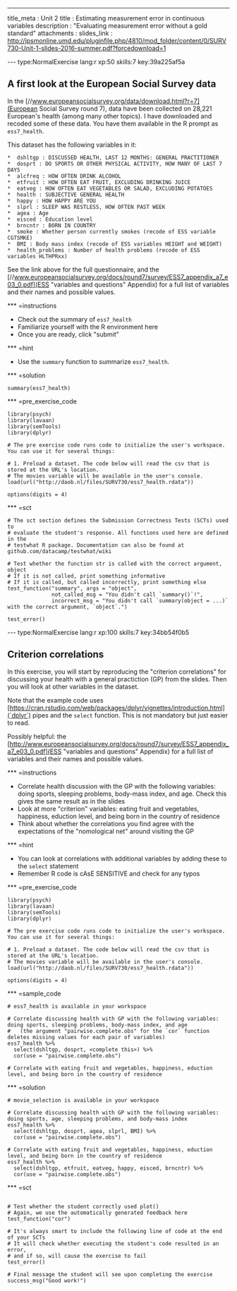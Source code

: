 ---
title_meta  : Unit 2
title       : Estimating measurement error in continuous variables
description : "Evaluating measurement error without a gold standard"
attachments :
  slides_link : http://jpsmonline.umd.edu/pluginfile.php/4810/mod_folder/content/0/SURV730-Unit-1-slides-2016-summer.pdf?forcedownload=1

--- type:NormalExercise lang:r xp:50 skills:7 key:39a225af5a
## A first look at the European Social Survey data 

In the [//www.europeansocialsurvey.org/data/download.html?r=7](European Social Survey round 7), data have been collected on 28,221 European's health (among many other topics). I have downloaded and recoded some of these data. You have them available in the R prompt as `ess7_health`. 

This dataset has the following variables in it:

	*  dshltgp : DISCUSSED HEALTH, LAST 12 MONTHS: GENERAL PRACTITIONER 
	*  dosprt : DO SPORTS OR OTHER PHYSICAL ACTIVITY, HOW MANY OF LAST 7 DAYS
	*  alcfreq : HOW OFTEN DRINK ALCOHOL
	*  etfruit : HOW OFTEN EAT FRUIT, EXCLUDING DRINKING JUICE
	*  eatveg : HOW OFTEN EAT VEGETABLES OR SALAD, EXCLUDING POTATOES
	*  health : SUBJECTIVE GENERAL HEALTH
	*  happy : HOW HAPPY ARE YOU
	*  slprl : SLEEP WAS RESTLESS, HOW OFTEN PAST WEEK
	*  agea : Age
	*  eisced : Education level
	*  brncntr : BORN IN COUNTRY
	*  smoke : Whether person currently smokes (recode of ESS variable CGTSMKE)
	*  BMI : Body mass index (recode of ESS variables HEIGHT and WEIGHT)
	*  health_problems : Number of health problems (recode of ESS variables HLTHPRxx)

See the link above for the full questionnaire, and the [//www.europeansocialsurvey.org/docs/round7/survey/ESS7_appendix_a7_e03_0.pdf](ESS "variables and questions" Appendix) for a full list of variables and their names and possible values.

*** =instructions 

- Check out the summary of `ess7_health`
- Familiarize yourself with the R environment here
- Once you are ready, click "submit"

*** =hint
 - Use the `summary` function to summarize `ess7_health`. 

*** =solution
```{r}
summary(ess7_health)
```

*** =pre_exercise_code
```{r}
library(psych)
library(lavaan)
library(semTools)
library(dplyr)

# The pre exercise code runs code to initialize the user's workspace. You can use it for several things:

# 1. Preload a dataset. The code below will read the csv that is stored at the URL's location.
# The movies variable will be available in the user's console.
load(url("http://daob.nl/files/SURV730/ess7_health.rdata"))

options(digits = 4)

```

*** =sct

```{r}
# The sct section defines the Submission Correctness Tests (SCTs) used to
# evaluate the student's response. All functions used here are defined in the 
# testwhat R package. Documentation can also be found at github.com/datacamp/testwhat/wiki

# Test whether the function str is called with the correct argument, object
# If it is not called, print something informative
# If it is called, but called incorrectly, print something else
test_function("summary", args = "object",
              not_called_msg = "You didn't call `summary()`!",
              incorrect_msg = "You didn't call `summary(object = ...)` with the correct argument, `object`.")

test_error()

```

--- type:NormalExercise lang:r xp:100 skills:7 key:34bb54f0b5
## Criterion correlations

In this exercise, you will start by reproducing the "criterion correlations" for discussing your health with a general practiction (GP) from the slides. Then you will look at other variables in the dataset.

Note that the example code uses [https://cran.rstudio.com/web/packages/dplyr/vignettes/introduction.html](`dplyr`) pipes and the `select` function. This is not mandatory but just easier to read.

Possibly helpful: the [http://www.europeansocialsurvey.org/docs/round7/survey/ESS7_appendix_a7_e03_0.pdf](ESS "variables and questions" Appendix) for a full list of variables and their names and possible values.

*** =instructions
 - Correlate health discussion with the GP with the following variables: doing sports, sleeping problems, body-mass index, and age. Check this gives the same result as in the slides
 - Look at more "criterion" variables: eating fruit and vegetables, happiness, eduction level, and being born in the country of residence
 - Think about whether the correlations you find agree with the expectations of the "nomological net" around visiting the GP  

*** =hint
 - You can look at correlations with additional variables by adding these to the `select` statement
 - Remember R code is cAsE SENSITIVE and check for any typos


*** =pre_exercise_code
```{r}
library(psych)
library(lavaan)
library(semTools)
library(dplyr)

# The pre exercise code runs code to initialize the user's workspace. You can use it for several things:

# 1. Preload a dataset. The code below will read the csv that is stored at the URL's location.
# The movies variable will be available in the user's console.
load(url("http://daob.nl/files/SURV730/ess7_health.rdata"))

options(digits = 4)

```

*** =sample_code
```{r}
# ess7_health is available in your workspace

# Correlate discussing health with GP with the following variables: doing sports, sleeping problems, body-mass index, and age
#   (the argument "pairwise.complete.obs" for the `cor` function deletes missing values for each pair of variables)
ess7_health %>% 
  select(dshltgp, dosprt, <complete this>) %>% 
  cor(use = "pairwise.complete.obs")

# Correlate with eating fruit and vegetables, happiness, eduction level, and being born in the country of residence

```

*** =solution
```{r}
# movie_selection is available in your workspace

# Correlate discussing health with GP with the following variables: doing sports, age, sleeping problems, and body-mass index
ess7_health %>% 
  select(dshltgp, dosprt, agea, slprl, BMI) %>% 
  cor(use = "pairwise.complete.obs")

# Correlate with eating fruit and vegetables, happiness, eduction level, and being born in the country of residence
ess7_health %>%
  select(dshltgp, etfruit, eatveg, happy, eisced, brncntr) %>%
  cor(use = "pairwise.complete.obs")

```

*** =sct
```{r}

# Test whether the student correctly used plot()
# Again, we use the automatically generated feedback here
test_function("cor")

# It's always smart to include the following line of code at the end of your SCTs
# It will check whether executing the student's code resulted in an error, 
# and if so, will cause the exercise to fail
test_error()

# Final message the student will see upon completing the exercise
success_msg("Good work!")
```
